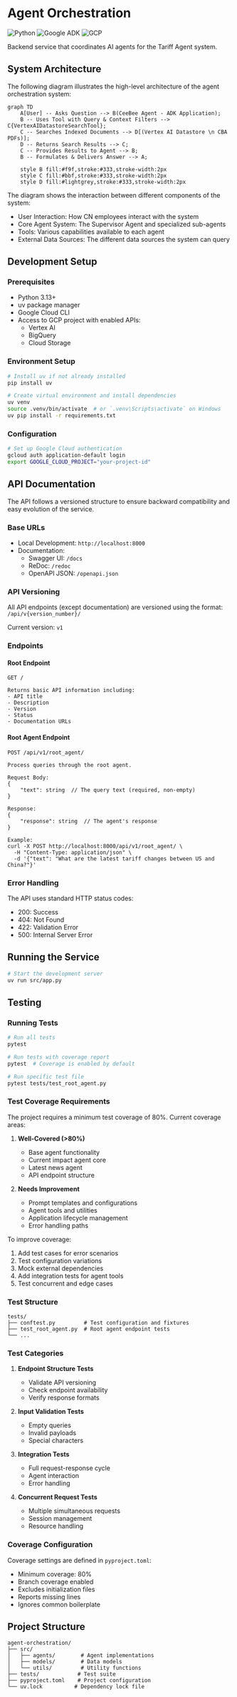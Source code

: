 # Agent Orchestration

![Python](https://img.shields.io/badge/python-v3.13+-blue.svg)
![Google ADK](https://img.shields.io/badge/Google_ADK-0.2.0+-4285F4.svg)
![GCP](https://img.shields.io/badge/Google_Cloud-4285F4?logo=google-cloud&logoColor=white)

Backend service that coordinates AI agents for the Tariff Agent system.

## System Architecture

The following diagram illustrates the high-level architecture of the agent orchestration system:

```mermaid
graph TD
    A[User] -- Asks Question --> B(CeeBee Agent - ADK Application);
    B -- Uses Tool with Query & Context Filters --> C{VertexAIDatastoreSearchTool};
    C -- Searches Indexed Documents --> D[(Vertex AI Datastore \n CBA PDFs)];
    D -- Returns Search Results --> C;
    C -- Provides Results to Agent --> B;
    B -- Formulates & Delivers Answer --> A;

    style B fill:#f9f,stroke:#333,stroke-width:2px
    style C fill:#bbf,stroke:#333,stroke-width:2px
    style D fill:#lightgrey,stroke:#333,stroke-width:2px
```

The diagram shows the interaction between different components of the system:
- User Interaction: How CN employees interact with the system
- Core Agent System: The Supervisor Agent and specialized sub-agents
- Tools: Various capabilities available to each agent
- External Data Sources: The different data sources the system can query

## Development Setup

### Prerequisites

- Python 3.13+
- uv package manager
- Google Cloud CLI
- Access to GCP project with enabled APIs:
  - Vertex AI
  - BigQuery
  - Cloud Storage

### Environment Setup

```bash
# Install uv if not already installed
pip install uv

# Create virtual environment and install dependencies
uv venv
source .venv/bin/activate  # or `.venv\Scripts\activate` on Windows
uv pip install -r requirements.txt
```

### Configuration

```bash
# Set up Google Cloud authentication
gcloud auth application-default login
export GOOGLE_CLOUD_PROJECT="your-project-id"
```

## API Documentation

The API follows a versioned structure to ensure backward compatibility and easy evolution of the service.

### Base URLs

- Local Development: `http://localhost:8000`
- Documentation: 
  - Swagger UI: `/docs`
  - ReDoc: `/redoc`
  - OpenAPI JSON: `/openapi.json`

### API Versioning

All API endpoints (except documentation) are versioned using the format: `/api/v{version_number}/`

Current version: `v1`

### Endpoints

#### Root Endpoint

```
GET /

Returns basic API information including:
- API title
- Description
- Version
- Status
- Documentation URLs
```

#### Root Agent Endpoint

```
POST /api/v1/root_agent/

Process queries through the root agent.

Request Body:
{
    "text": string  // The query text (required, non-empty)
}

Response:
{
    "response": string  // The agent's response
}

Example:
curl -X POST http://localhost:8000/api/v1/root_agent/ \
  -H "Content-Type: application/json" \
  -d '{"text": "What are the latest tariff changes between US and China?"}'
```

### Error Handling

The API uses standard HTTP status codes:
- 200: Success
- 404: Not Found
- 422: Validation Error
- 500: Internal Server Error

## Running the Service

```bash
# Start the development server
uv run src/app.py
```

## Testing

### Running Tests

```bash
# Run all tests
pytest

# Run tests with coverage report
pytest  # Coverage is enabled by default

# Run specific test file
pytest tests/test_root_agent.py
```

### Test Coverage Requirements

The project requires a minimum test coverage of 80%. Current coverage areas:

1. **Well-Covered (>80%)**
   - Base agent functionality
   - Current impact agent core
   - Latest news agent
   - API endpoint structure

2. **Needs Improvement**
   - Prompt templates and configurations
   - Agent tools and utilities
   - Application lifecycle management
   - Error handling paths

To improve coverage:
1. Add test cases for error scenarios
2. Test configuration variations
3. Mock external dependencies
4. Add integration tests for agent tools
5. Test concurrent and edge cases

### Test Structure

```
tests/
├── conftest.py         # Test configuration and fixtures
├── test_root_agent.py  # Root agent endpoint tests
└── ...
```

### Test Categories

1. **Endpoint Structure Tests**
   - Validate API versioning
   - Check endpoint availability
   - Verify response formats

2. **Input Validation Tests**
   - Empty queries
   - Invalid payloads
   - Special characters

3. **Integration Tests**
   - Full request-response cycle
   - Agent interaction
   - Error handling

4. **Concurrent Request Tests**
   - Multiple simultaneous requests
   - Session management
   - Resource handling

### Coverage Configuration

Coverage settings are defined in `pyproject.toml`:
- Minimum coverage: 80%
- Branch coverage enabled
- Excludes initialization files
- Reports missing lines
- Ignores common boilerplate

## Project Structure

```
agent-orchestration/
├── src/
│   ├── agents/        # Agent implementations
│   ├── models/        # Data models
│   └── utils/         # Utility functions
├── tests/            # Test suite
├── pyproject.toml    # Project configuration
└── uv.lock          # Dependency lock file
```

